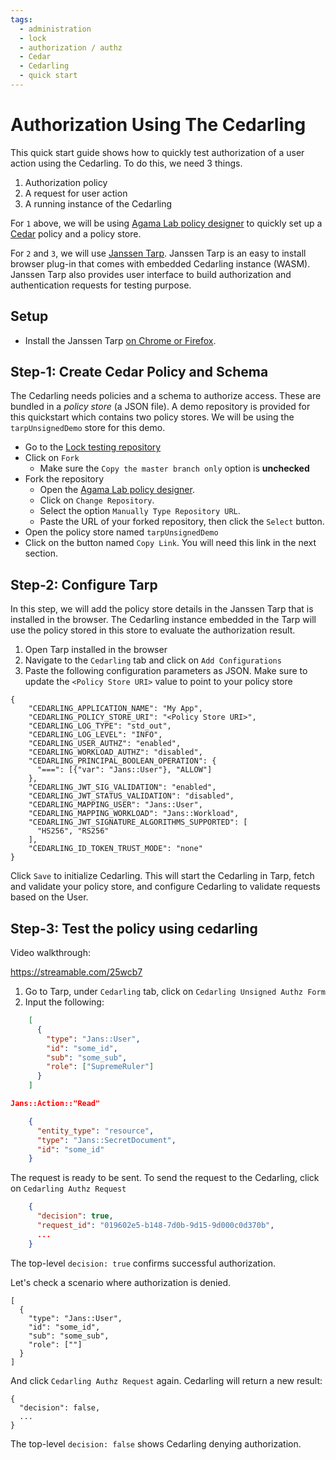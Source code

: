 ```yaml
---
tags:
  - administration
  - lock
  - authorization / authz
  - Cedar
  - Cedarling
  - quick start
---
```


# Authorization Using The Cedarling

This quick start guide shows how to quickly test authorization of a user action
using the Cedarling. To do this, we need 3 things. 

1. Authorization policy
2. A request for user action
3. A running instance of the Cedarling

For `1` above, we will be using [Agama Lab policy designer](https://gluu.org/agama/authorization-policy-designer/) to quickly set up a [Cedar](https://www.cedarpolicy.com/) policy and a policy store.

For `2` and `3`, we will use [Janssen Tarp](https://github.com/JanssenProject/jans/blob/main/demos/janssen-tarp/README.md). Janssen Tarp is an easy to install browser plug-in that comes with embedded Cedarling instance (WASM). Janssen Tarp also provides user interface to build authorization and authentication requests for testing purpose.

## Setup

- Install the Janssen Tarp [on Chrome or Firefox](https://github.com/JanssenProject/jans/blob/main/demos/janssen-tarp/README.md#releases).

## Step-1: Create Cedar Policy and Schema

The Cedarling needs policies and a schema to authorize access. These are bundled in a *policy store* (a JSON file). A demo repository is provided for this quickstart which contains two policy stores. We will be using the `tarpUnsignedDemo` store for this demo. 

- Go to the [Lock testing repository](https://github.com/SafinWasi/lock-testing)
- Click on `Fork`
     * Make sure the `Copy the master branch only` option is **unchecked**
- Fork the repository
     * Open the [Agama Lab policy designer](https://cloud.gluu.org/agama-lab/dashboard/policy_store).
     * Click on `Change Repository`.
     * Select the option `Manually Type Repository URL`.
     * Paste the URL of your forked repository, then click the `Select` button.
- Open the policy store named `tarpUnsignedDemo`
- Click on the button named `Copy Link`. You will need this link in the next section.

## Step-2: Configure Tarp 

In this step, we will add the policy store details in the Janssen Tarp that is
installed in the browser. The Cedarling instance embedded in the Tarp will
use the policy stored in this store to evaluate the authorization result.

1. Open Tarp installed in the browser 
2. Navigate to the `Cedarling` tab and click on `Add Configurations`
3. Paste the following configuration parameters as JSON. Make sure to update the `<Policy Store URI>` value to point to your policy store

  ```
  {
      "CEDARLING_APPLICATION_NAME": "My App",
      "CEDARLING_POLICY_STORE_URI": "<Policy Store URI>",
      "CEDARLING_LOG_TYPE": "std_out",
      "CEDARLING_LOG_LEVEL": "INFO",
      "CEDARLING_USER_AUTHZ": "enabled",
      "CEDARLING_WORKLOAD_AUTHZ": "disabled",
      "CEDARLING_PRINCIPAL_BOOLEAN_OPERATION": {
        "===": [{"var": "Jans::User"}, "ALLOW"]
      },
      "CEDARLING_JWT_SIG_VALIDATION": "enabled",
      "CEDARLING_JWT_STATUS_VALIDATION": "disabled",
      "CEDARLING_MAPPING_USER": "Jans::User",
      "CEDARLING_MAPPING_WORKLOAD": "Jans::Workload",
      "CEDARLING_JWT_SIGNATURE_ALGORITHMS_SUPPORTED": [
        "HS256", "RS256"
      ],
      "CEDARLING_ID_TOKEN_TRUST_MODE": "none"
  }
  ```

Click `Save` to initialize Cedarling. This will start the Cedarling in Tarp, fetch and validate your policy store, and configure Cedarling to validate requests based on the User. 

## Step-3: Test the policy using cedarling 

Video walkthrough:

https://streamable.com/25wcb7

1. Go to Tarp, under `Cedarling` tab, click on `Cedarling Unsigned Authz Form`
2. Input the following:

```JSON title="Principal"
    [
      {
        "type": "Jans::User",
        "id": "some_id",
        "sub": "some_sub",
        "role": ["SupremeRuler"]
      }
    ]
```

```JSON title="Actions"
Jans::Action::"Read"
```

```JSON title="Resource"
    {
      "entity_type": "resource",
      "type": "Jans::SecretDocument",
      "id": "some_id"
    }
```

The request is ready to be sent. To send the request to the Cedarling, 
click on `Cedarling Authz Request`

```JSON title="Sample Response"
    {
      "decision": true,
      "request_id": "019602e5-b148-7d0b-9d15-9d000c0d370b",
      ...
    }
```

The top-level `decision: true` confirms successful authorization.

Let's check a scenario where authorization is denied.

```
[
  {
    "type": "Jans::User",
    "id": "some_id",
    "sub": "some_sub",
    "role": [""]
  }
]
```
And click `Cedarling Authz Request` again. Cedarling will return a new result:

```
{
  "decision": false,
  ...
}
```

The top-level `decision: false` shows Cedarling denying authorization. 
